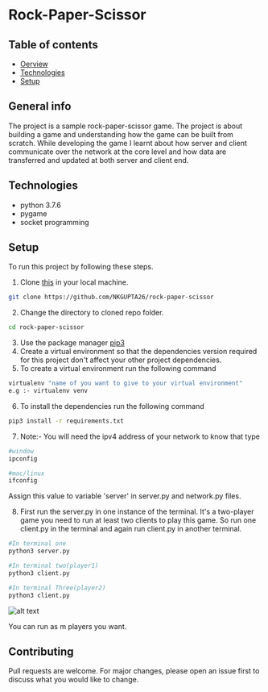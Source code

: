 # Rock-Paper-Scissor

## Table of contents
* [Oerview](#overview)
* [Technologies](#technologies)
* [Setup](#setup)


## General info
The project is a sample rock-paper-scissor game.
The project is about building a game and understanding how the game can be built from scratch. While developing the game I learnt about how server and client communicate over the network at the core level and how data are transferred and updated at both server and client end.

## Technologies
* python 3.7.6
* pygame
* socket programming
## Setup

To run this project by following these steps. 
1. Clone [this](https://github.com/NKGUPTA26/rock-paper-scissor) in your local machine.
```bash
git clone https://github.com/NKGUPTA26/rock-paper-scissor
```
2. Change the directory to cloned repo folder.
```bash
cd rock-paper-scissor
```
3. Use the package manager [pip3](https://pip.pypa.io/en/stable/)
4. Create a virtual environment so that the dependencies version required for this project don't affect your other project dependencies.
5. To create a virtual environment run the following command
```bash
virtualenv "name of you want to give to your virtual environment"
e.g :- virtualenv venv
```
6. To install the dependencies run the following command
```bash
pip3 install -r requirements.txt
```
7. Note:- You will need the ipv4 address of your network to know that type
```bash
#window
ipconfig

#mac/linux
ifconfig
```
Assign this value to variable 'server' in server.py and network.py files.

8. First run the server.py in one instance of the terminal. It's a two-player game you need to run at least two clients to play this game. So run one client.py in the terminal and again run client.py in another terminal.

```bash
#In terminal one
python3 server.py

#In terminal two(player1)
python3 client.py

#In terminal Three(player2)
python3 client.py
```
![alt text](https://drive.google.com/file/d/13bTsuOxlTKv3ktARJ4sK0Q0uaR5aZQcm/view?usp=sharing)

You can run as m players you want.

## Contributing
Pull requests are welcome. For major changes, please open an issue first to discuss what you would like to change.